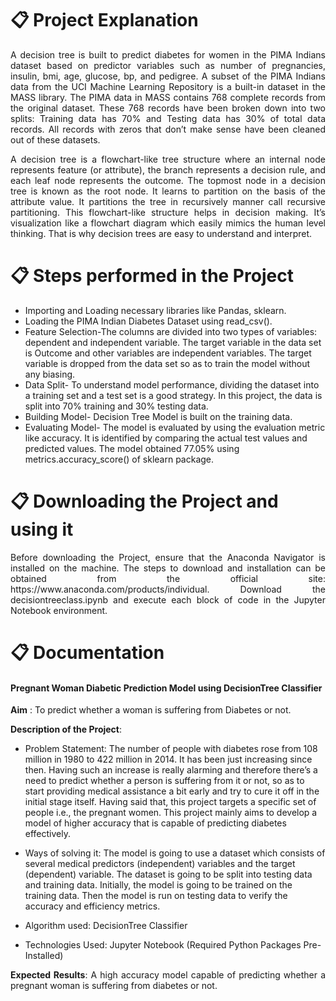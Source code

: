 # 📋 Project Explanation
<p align="justify">
A decision tree is built to predict diabetes for women in the PIMA Indians dataset based on predictor variables such as number of pregnancies, insulin, bmi, age, glucose, bp, and pedigree. A subset of the PIMA Indians data from the UCI Machine Learning Repository is a built-in dataset in the MASS library. The PIMA data in MASS contains 768 complete records from the original dataset. These 768 records have been broken down into two splits: Training data has 70% and Testing data has 30% of total data records. All records with zeros that don’t make sense have been cleaned out of these datasets.
</p>
<p align="justify">
A decision tree is a flowchart-like tree structure where an internal node represents feature (or attribute), the branch represents a decision rule, and each leaf node represents the outcome. The topmost node in a decision tree is known as the root node. It learns to partition on the basis of the attribute value. It partitions the tree in recursively manner call recursive partitioning. This flowchart-like structure helps in decision making. It’s visualization like a flowchart diagram which easily mimics the human level thinking. That is why decision trees are easy to understand and interpret.
</p>

# 📋 Steps performed in the Project


- Importing and Loading necessary libraries like Pandas, sklearn.
- Loading the PIMA Indian Diabetes Dataset using read_csv().
- Feature Selection-The columns are divided into two types of variables: dependent and independent variable. The target variable in the data set is Outcome and other variables are independent variables. The target variable is dropped from the data set so as to train the model without any biasing.
- Data Split- To understand model performance, dividing the dataset into a training set and a test set is a good strategy. In this project, the data is split into 70% training and 30% testing data.
- Building Model- Decision Tree Model is built on the training data.
- Evaluating Model- The model is evaluated by using the evaluation metric like accuracy. It is identified by comparing the actual test values and predicted values. The model obtained 77.05% using metrics.accuracy_score() of sklearn package.


# 📋 Downloading the Project and using it
<p align="justify">
Before downloading the Project, ensure that the Anaconda Navigator is installed on the machine. The steps to download and installation can be obtained from the official site: https://www.anaconda.com/products/individual. Download the decisiontreeclass.ipynb and execute each block of code in the Jupyter Notebook environment.
</p>

# 📋 Documentation

#### Pregnant Woman Diabetic Prediction Model using DecisionTree Classifier
<p align="justify"><b>Aim</b> : To predict whether a woman is suffering from Diabetes or not.  </p>
<p align="justify"><b>Description of the Project</b>:</p>
<p align="justify">
  
 
- Problem Statement: The number of people with diabetes rose from 108 million in 1980 to 422 million in 2014. It has been just increasing since then. Having such an increase is really alarming and therefore there’s a need to predict whether a person is suffering from it or not, so as to start providing medical assistance a bit early and try to cure it off in the initial stage itself. Having said that, this project targets a specific set of people i.e., the pregnant women. This project mainly aims to develop a model of higher accuracy that is capable of predicting diabetes effectively.
- Ways of solving it: The model is going to use a dataset which consists of several medical predictors (independent) variables and the target (dependent) variable. The dataset is going to be split into testing data and training data. Initially, the model is going to be trained on the training data. Then the model is run on testing data to verify the accuracy and efficiency metrics. 
- Algorithm used: DecisionTree Classifier
- Technologies Used: Jupyter Notebook (Required Python Packages Pre-Installed)
  
  
  </p>
<p align="justify">
<b>Expected Results</b>: A high accuracy model capable of predicting whether a pregnant woman is suffering from diabetes or not. 

